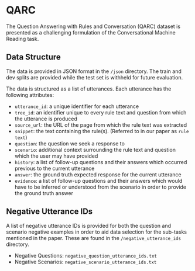 # QARC

The Question Answering with Rules and Conversation (QARC) dataset is presented as a challenging formulation of the Conversational Machine Reading task.


## Data Structure
The data is provided in JSON format in the `/json` directory. The train and dev splits are provided while the test set is withheld for future evaluation.

The data is structured as a list of utterances. Each utterance has the following attributes:
- `utterance_id`: a unique identifier for each utterance
- `tree_id`: an identifier unique to every rule text and question from which the utterance is produced
- `source_url`: the URL of the page from which the rule text was extracted
- `snippet`: the text containing the rule(s). (Referred to in our paper as `rule text`)
- `question`: the question we seek a response to
- `scenario`: additional context surrounding the rule text and question which the user may have provided
- `history`: a list of follow-up questions and their answers which occurred previous to the current utterance
- `answer`: the ground truth expected response for the current utterance
- `evidence`: a list of follow-up questions and their answers which would have to be inferred or understood from the scenario in order to provide the ground truth answer


## Negative Utterance IDs
A list of negative utterance IDs is provided for both the question and scenario negative examples in order to aid data selection for the sub-tasks mentioned in the paper. These are found in the `/negative_utterance_ids` directory.
- Negative Questions: `negative_question_utterance_ids.txt`
- Negative Scenarios: `negative_scenario_utterance_ids.txt`
